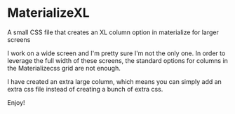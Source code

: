 # MaterializeXL
A small CSS file that creates an XL column option in materialize for larger screens

I work on a wide screen and I'm pretty sure I'm not the only one. In order to leverage the full width of these screens, the standard options for columns in the Materializecss grid are not enough.

I have created an extra large column, which means you can simply add an extra css file instead of creating a bunch of extra css.

Enjoy!
